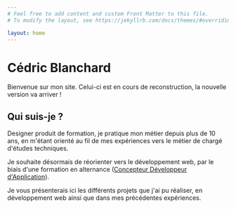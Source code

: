 ```yaml
---
# Feel free to add content and custom Front Matter to this file.
# To modify the layout, see https://jekyllrb.com/docs/themes/#overriding-theme-defaults

layout: home
---
```


  <body>
    <h1>Cédric Blanchard</h1>
    <p>
      Bienvenue sur mon site. Celui-ci est en cours de reconstruction, la
      nouvelle version va arriver !
    </p>
    <h2>Qui suis-je ?</h2>
    <p>
      Designer produit de formation, je pratique mon métier depuis plus de 10 ans, en m'étant orienté au fil de mes expériences vers le métier de chargé
      d'études techniques.
    </p>
    <p>
      Je souhaite désormais de réorienter vers le développement web, par le biais d'une formation en alternance (<a href="https://www.creative-formation.fr/formations/developpement-dapplications/" target="_blank">Concepteur Développeur d'Application</a>).
    </p>
    <p>
      Je vous présenterais ici les différents projets que j'ai pu réaliser, en développement web ainsi que dans mes précédentes expériences.
    </p>
  </body>